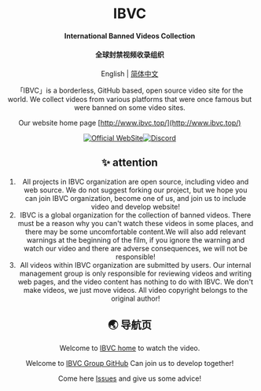 <h1 align="center">IBVC</h1>
<h4 align="center">International Banned Videos Collection</h1>
<h4 align="center">全球封禁视频收录组织</h1>

<div align="center">

English | [简体中文](./README.md)

「IBVC」is a borderless, GitHub based, open source video site for the world. We collect videos from various platforms that were once famous but were banned on some video sites.

Our website home page
 [http://www.ibvc.top/](http://www.ibvc.top/)

[![Official WebSite](https://img.shields.io/badge/Website-IBVC-blue.svg?style=flat-square&color=61dafb)](http://www.ibvc.top/)[![Discord](https://img.shields.io/badge/Discord-IBVC-blue.svg?style=flat-square&color=12b7f5)](https://discord.gg/PgfKJTPVry)

## ✨ attention
1. All projects in IBVC organization are open source, including video and web source. We do not suggest forking our project, but we hope you can join IBVC organization, become one of us, and join us to include video and develop website!
2. IBVC is a global organization for the collection of banned videos. There must be a reason why you can't watch these videos in some places, and there may be some uncomfortable content.We will also add relevant warnings at the beginning of the film, if you ignore the warning and watch our video and there are adverse consequences, we will not be responsible!
3. All videos within IBVC organization are submitted by users. Our internal management group is only responsible for reviewing videos and writing web pages, and the video content has nothing to do with IBVC. We don't make videos, we just move videos. All video copyright belongs to the original author!	
 ## 🌏 导航页
Welcome to [IBVC home](http://www.ibvc.top/) to watch the video.

Welcome to [IBVC Group GitHub](https://github.com/IBVC-Group)
Can join us to develop together!

Come here [Issues](https://github.com/IBVC-Group/Suggestions-Collection/issues/1) and give us some advice!